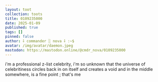 ```yaml
---
layout: toot
collection: toots
title: 0109235000
date: 2025-01-09
published: true
tags: []
pinned: false
author: ⸸ commander ░ nova ⸸ :~$
avatar: /img/avatar/daemon.jpeg
mastodon: https://mastodon.online/@cmdr_nova/0109235000
---
```


i'm a professional z-list celebrity, i'm so unknown that the universe of celebritiness circles back in on itself and creates a void and in the middle somewhere, is a fine point ; that's me
